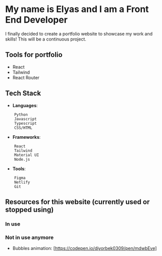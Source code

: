 # My name is Elyas and I am a Front End Developer

I finally decided to create a portfolio website to showcase my work and skills! This will be a continuous project.

## Tools for portfolio

- React
- Tailwind
- React Router

## Tech Stack

- **Languages**:

```
    Python
    Javascript
    Typescript
    CSS/HTML
```

- **Frameworks**:

```
    React
    Tailwind
    Material UI
    Node.js
```

- **Tools**:

```
    Figma
    Netlify
    Git
```

## Resources for this website (currently used or stopped using)

### In use

### Not in use anymore

- Bubbles animation: [https://codepen.io/diyorbek0309/pen/mdwbEve]
